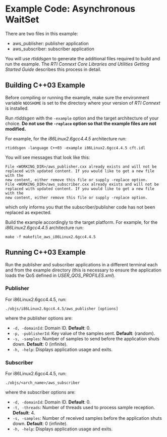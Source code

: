 # Example Code: Asynchronous WaitSet

There are two files in this example:
 - aws_publisher: publisher application
 - aws_subscriber: subscriber application

You will use *rtiddsgen* to generate the additional files required to build
and run the example. The *RTI Connext Core Libraries and Utilities Getting 
Started Guide* describes this process in detail.

## Building C++03 Example
Before compiling or running the example, make sure the environment variable
`NDDSHOME` is set to the directory where your version of *RTI Connext* is
installed.

Run *rtiddsgen* with the `-example` option and the target architecture of your
choice. **Do not use the `-replace` option so that the example files are not modified.** 

For example, for the *i86Linux2.6gcc4.4.5* architecture run:

    rtiddsgen -language C++03 -example i86Linux2.6gcc4.4.5 cft.idl

You will see messages that look like this:

    File <WORKING_DIR>/aws_publisher.cxx already exists and will not be 
    replaced with updated content. If you would like to get a new file with the 
    new content, either remove this file or supply -replace option.
    File <WORKING_DIR>/aws_subscriber.cxx already exists and will not be 
    replaced with updated content. If you would like to get a new file with the 
    new content, either remove this file or supply -replace option.

which only informs you that the subscriber/publisher code has not been replaced
as expected.

Build the example accordingly to the target platform. For example, for the 
*i86Linux2.6gcc4.4.5* architecture run:

    make -f makefile_aws_i86Linux2.6gcc4.4.5


## Running C++03 Example
Run the publisher and subscriber applications in a different terminal each and
from the example directory (this is necessary to ensure the application loads 
the QoS defined in *USER_QOS_PROFILES.xml*).

### Publisher

For i86Linux2.6gcc4.4.5, run:

    ./objs/i86Linux2.6gcc4.4.5/aws_publisher [options]

where the publisher options are:

- `-d, -domainId`: Domain ID. 
    **Default**: 0.
- `-p, -publisherId`: Key value of the samples sent. 
    **Default**: (random).
- `-s, -samples`: Number of samples to send before the application shuts down.
     **Default**: 0 (infinite).
- `-h, -help`: Displays application usage and exits.

### Subscriber

For i86Linux2.6gcc4.4.5, run:

    ./objs/<arch_name>/aws_subscriber

where the subscriber options are:

- `-d, -domainId`: Domain ID. 
    **Default**: 0.
- `-t, -threads`: Number of threads used to process sample reception.
     **Default**: 4.
- `-s, -samples`: Number of received samples before the application shuts down.
     **Default**: 0 (infinite).
- `-h, -help`: Displays application usage and exits.